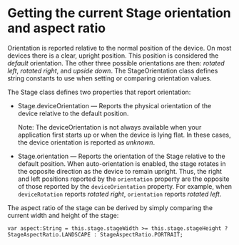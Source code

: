 # Getting the current Stage orientation and aspect ratio

<div>

Orientation is reported relative to the normal position of the device. On most
devices there is a clear, upright position. This position is considered the
_default_ orientation. The other three possible orientations are then: _rotated
left_, _rotated right_, and _upside down_. The StageOrientation class defines
string constants to use when setting or comparing orientation values.

The Stage class defines two properties that report orientation:

- Stage.deviceOrientation — Reports the physical orientation of the device
  relative to the default position.

  <div>

  Note: The deviceOrientation is not always available when your application
  first starts up or when the device is lying flat. In these cases, the device
  orientation is reported as _unknown_.

  </div>

- Stage.orientation — Reports the orientation of the Stage relative to the
  default position. When auto-orientation is enabled, the stage rotates in the
  opposite direction as the device to remain upright. Thus, the right and left
  positions reported by the `orientation` property are the opposite of those
  reported by the `deviceOrientation` property. For example, when
  `deviceRotation` reports _rotated right_, `orientation` reports _rotated
  left_.

The aspect ratio of the stage can be derived by simply comparing the current
width and height of the stage:

    var aspect:String = this.stage.stageWidth >= this.stage.stageHeight ? StageAspectRatio.LANDSCAPE : StageAspectRatio.PORTRAIT;

</div>
